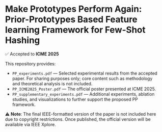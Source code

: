 # Make Prototypes Perform Again: Prior-Prototypes Based Feature learning Framework for Few-Shot Hashing

✅ Accepted to **ICME 2025**

This repository provides:

- `PP_experiments.pdf` — Selected experimental results from the accepted paper. For sharing purposes only; core content such as methodology and theoretical analysis is not included.
- `PP_ICME2025_Poster.pdf` — The official poster presented at ICME 2025.
- `PP_supplementary_experiments.pdf` — Additional experiments, ablation studies, and visualizations to further support the proposed PP framework.

⚠️ **Note**: The final IEEE-formatted version of the paper is not included here due to copyright restrictions. Once published, the official version will be available via IEEE Xplore.
